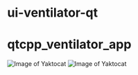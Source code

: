 # ui-ventilator-qt
# qtcpp_ventilator_app

![Image of Yaktocat](https://github.com/National-Innovation-Center-Nepal/QtVentApp/blob/master/Docs/lat.png)
![Image of Yaktocat](https://github.com/National-Innovation-Center-Nepal/QtVentApp/blob/master/Docs/ven.png)
